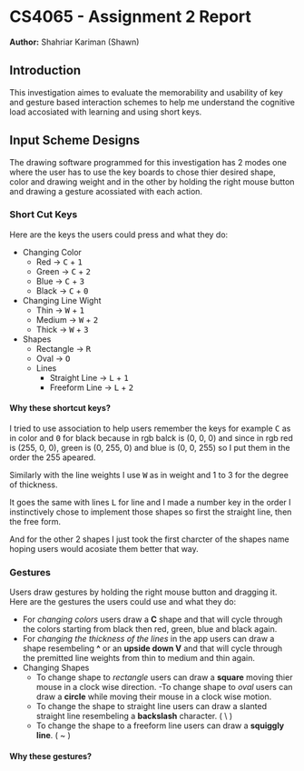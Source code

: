 # CS4065 - Assignment 2 Report

**Author:** Shahriar Kariman (Shawn)

## Introduction

This investigation aimes to evaluate the memorability and usability of key and gesture based interaction schemes to help me understand the cognitive load accosiated with learning and using short keys.

## Input Scheme Designs

The drawing software programmed for this investigation has 2 modes one where the user has to use the key boards to chose thier desired shape, color and drawing weight and in the other by holding the right mouse button and drawing a gesture acossiated with each action.

### Short Cut Keys

Here are the keys the users could press and what they do:

- Changing Color
  - Red $\rightarrow$ <kbd>C</kbd> + <kbd>1</kbd>
  - Green $\rightarrow$ <kbd>C</kbd> + <kbd>2</kbd>
  - Blue $\rightarrow$  <kbd>C</kbd> + <kbd>3</kbd>
  - Black $\rightarrow$  <kbd>C</kbd> + <kbd>0</kbd>
- Changing Line Wight
  - Thin $\rightarrow$ <kbd>W</kbd> + <kbd>1</kbd>
  - Medium $\rightarrow$ <kbd>W</kbd> + <kbd>2</kbd>
  - Thick $\rightarrow$ <kbd>W</kbd> + <kbd>3</kbd>
- Shapes
  - Rectangle $\rightarrow$ <kbd>R</kbd>
  - Oval $\rightarrow$ <kbd>O</kbd>
  - Lines
    - Straight Line $\rightarrow$ <kbd>L</kbd> + <kbd>1</kbd>
    - Freeform Line $\rightarrow$ <kbd>L</kbd> + <kbd>2</kbd>

#### Why these shortcut keys?

I tried to use association to help users remember the keys for example <kbd>C</kbd> as in color and <kbd>0</kbd> for black because in rgb balck is (0, 0, 0) and since in rgb red is (255, 0, 0), green is (0, 255, 0) and blue is (0, 0, 255) so I put them in the order the 255 apeared.

Similarly with the line weights I use <kbd>W</kbd> as in weight and 1 to 3 for the degree of thickness.

It goes the same with lines <kbd>L</kbd> for line and I made a number key in the order I instinctively chose to implement those shapes so first the straight line, then the free form.

And for the other 2 shapes I just took the first charcter of the shapes name hoping users would acosiate them better that way.

### Gestures

Users draw gestures by holding the right mouse button and dragging it. Here are the gestures the users could use and what they do:

- For *changing colors* users draw a **C** shape and that will cycle through the colors starting from black then red, green, blue and black again.
- For *changing the thickness of the lines* in the app users can draw a shape resembeling **^** or an **upside down V** and that will cycle through the premitted line weights from thin to medium and thin again.
- Changing Shapes
  - To change shape to *rectangle* users can draw a **square** moving thier mouse in a clock wise direction.
  -To change shape to *oval* users can draw a **circle** while moving their mouse in a clock wise motion.
  - To change the shape to straight line users can draw a slanted straight line resembeling a **backslash** character. ( \\ )
  - To change the shape to a freeform line users can draw a **squiggly line**. ( ~ )

#### Why these gestures?

